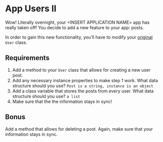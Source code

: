 # App Users II

Wow!  Literally overnight, your \<INSERT APPLICATION NAME\> app has really taken off!  You decide to add a new feature to your app: posts.

In order to gain this new functionality, you'll have to modify your [original](https://github.com/ptbravoplatoon/app-users) `User` class.

## Requirements
1. Add a method to your `User` class that allows for creating a new user post.
2. Add any necessary instance properties to make step 1 work.  What data structure should you use? `Post is a string, instance is an object`
3. Add a class variable that stores the posts from every user.  What data structure should you use? `a list`
4. Make sure that the the information stays in sync!

## Bonus
Add a method that allows for deleting a post.  Again, make sure that your information stays in sync.